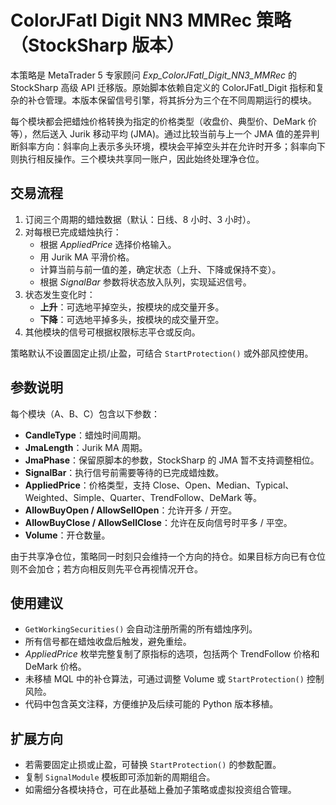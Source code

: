 # ColorJFatl Digit NN3 MMRec 策略（StockSharp 版本）

本策略是 MetaTrader 5 专家顾问 *Exp_ColorJFatl_Digit_NN3_MMRec* 的 StockSharp 高级 API 迁移版。原始脚本依赖自定义的 ColorJFatl_Digit 指标和复杂的补仓管理。本版本保留信号引擎，将其拆分为三个在不同周期运行的模块。

每个模块都会把蜡烛价格转换为指定的价格类型（收盘价、典型价、DeMark 价等），然后送入 Jurik 移动平均 (JMA)。通过比较当前与上一个 JMA 值的差异判断斜率方向：斜率向上表示多头环境，模块会平掉空头并在允许时开多；斜率向下则执行相反操作。三个模块共享同一账户，因此始终处理净仓位。

## 交易流程

1. 订阅三个周期的蜡烛数据（默认：日线、8 小时、3 小时）。
2. 对每根已完成蜡烛执行：
   - 根据 *AppliedPrice* 选择价格输入。
   - 用 Jurik MA 平滑价格。
   - 计算当前与前一值的差，确定状态（上升、下降或保持不变）。
   - 根据 *SignalBar* 参数将状态放入队列，实现延迟信号。
3. 状态发生变化时：
   - **上升**：可选地平掉空头，按模块的成交量开多。
   - **下降**：可选地平掉多头，按模块的成交量开空。
4. 其他模块的信号可根据权限标志平仓或反向。

策略默认不设置固定止损/止盈，可结合 `StartProtection()` 或外部风控使用。

## 参数说明

每个模块（A、B、C）包含以下参数：

- **CandleType**：蜡烛时间周期。
- **JmaLength**：Jurik MA 周期。
- **JmaPhase**：保留原脚本的参数，StockSharp 的 JMA 暂不支持调整相位。
- **SignalBar**：执行信号前需要等待的已完成蜡烛数。
- **AppliedPrice**：价格类型，支持 Close、Open、Median、Typical、Weighted、Simple、Quarter、TrendFollow、DeMark 等。
- **AllowBuyOpen / AllowSellOpen**：允许开多 / 开空。
- **AllowBuyClose / AllowSellClose**：允许在反向信号时平多 / 平空。
- **Volume**：开仓数量。

由于共享净仓位，策略同一时刻只会维持一个方向的持仓。如果目标方向已有仓位则不会加仓；若方向相反则先平仓再视情况开仓。

## 使用建议

- `GetWorkingSecurities()` 会自动注册所需的所有蜡烛序列。
- 所有信号都在蜡烛收盘后触发，避免重绘。
- *AppliedPrice* 枚举完整复制了原指标的选项，包括两个 TrendFollow 价格和 DeMark 价格。
- 未移植 MQL 中的补仓算法，可通过调整 Volume 或 `StartProtection()` 控制风险。
- 代码中包含英文注释，方便维护及后续可能的 Python 版本移植。

## 扩展方向

- 若需要固定止损或止盈，可替换 `StartProtection()` 的参数配置。
- 复制 `SignalModule` 模板即可添加新的周期组合。
- 如需细分各模块持仓，可在此基础上叠加子策略或虚拟投资组合管理。
